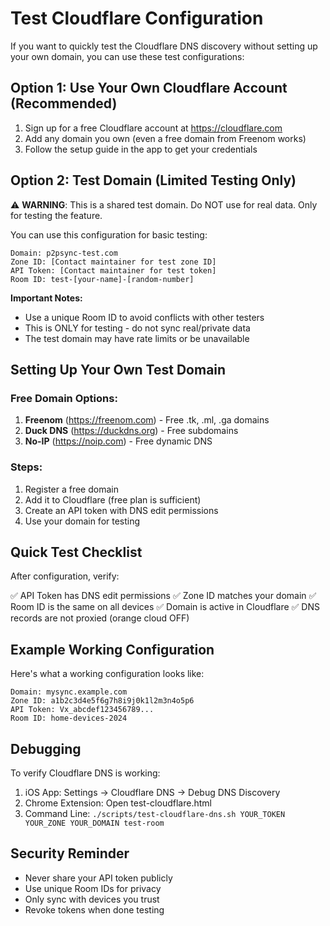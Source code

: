 # Test Cloudflare Configuration

If you want to quickly test the Cloudflare DNS discovery without setting up your own domain, you can use these test configurations:

## Option 1: Use Your Own Cloudflare Account (Recommended)

1. Sign up for a free Cloudflare account at https://cloudflare.com
2. Add any domain you own (even a free domain from Freenom works)
3. Follow the setup guide in the app to get your credentials

## Option 2: Test Domain (Limited Testing Only)

⚠️ **WARNING**: This is a shared test domain. Do NOT use for real data. Only for testing the feature.

You can use this configuration for basic testing:

```
Domain: p2psync-test.com
Zone ID: [Contact maintainer for test zone ID]
API Token: [Contact maintainer for test token]
Room ID: test-[your-name]-[random-number]
```

**Important Notes:**
- Use a unique Room ID to avoid conflicts with other testers
- This is ONLY for testing - do not sync real/private data
- The test domain may have rate limits or be unavailable

## Setting Up Your Own Test Domain

### Free Domain Options:
1. **Freenom** (https://freenom.com) - Free .tk, .ml, .ga domains
2. **Duck DNS** (https://duckdns.org) - Free subdomains
3. **No-IP** (https://noip.com) - Free dynamic DNS

### Steps:
1. Register a free domain
2. Add it to Cloudflare (free plan is sufficient)
3. Create an API token with DNS edit permissions
4. Use your domain for testing

## Quick Test Checklist

After configuration, verify:

✅ API Token has DNS edit permissions
✅ Zone ID matches your domain
✅ Room ID is the same on all devices
✅ Domain is active in Cloudflare
✅ DNS records are not proxied (orange cloud OFF)

## Example Working Configuration

Here's what a working configuration looks like:

```
Domain: mysync.example.com
Zone ID: a1b2c3d4e5f6g7h8i9j0k1l2m3n4o5p6
API Token: Vx_abcdef123456789...
Room ID: home-devices-2024
```

## Debugging

To verify Cloudflare DNS is working:

1. iOS App: Settings → Cloudflare DNS → Debug DNS Discovery
2. Chrome Extension: Open test-cloudflare.html
3. Command Line: `./scripts/test-cloudflare-dns.sh YOUR_TOKEN YOUR_ZONE YOUR_DOMAIN test-room`

## Security Reminder

- Never share your API token publicly
- Use unique Room IDs for privacy
- Only sync with devices you trust
- Revoke tokens when done testing